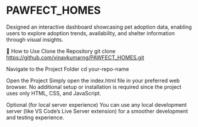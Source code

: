 # PAWFECT_HOMES
Designed an interactive dashboard showcasing pet adoption data, enabling users to explore adoption trends, availability, and shelter information through visual insights.

🚀 How to Use
Clone the Repository
git clone https://github.com/vinaykumarng/PAWFECT_HOMES.git


Navigate to the Project Folder
cd your-repo-name


Open the Project
Simply open the index.html file in your preferred web browser.
No additional setup or installation is required since the project uses only HTML, CSS, and JavaScript.

Optional (for local server experience)
You can use any local development server (like VS Code’s Live Server extension) for a smoother development and testing experience.
